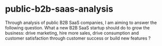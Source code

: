 # public-b2b-saas-analysis
Through analysis of public B2B SaaS companies,  I am aiming to answer the following question. What a new B2B SaaS startup should do to grow the business: drive marketing, hire more sales, drive consumption and customer satisfaction through customer success or build new features ? 
